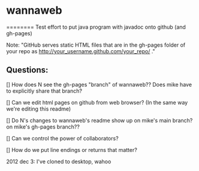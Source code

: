 # wannaweb
========
Test effort to put java program with javadoc onto github (and gh-pages)

Note: "GitHub serves static HTML files that are in the gh-pages folder of your 
repo as http://your_username.github.com/your_repo/ ."

## Questions: 

[] How does N see the gh-pages "branch" of wannaweb?? Does mike have to explicitly share that branch?

[] Can we edit html pages on github from web browser? (In the same way we're editing this readme)

[] Do N's changes to wannaweb's readme show up on mike's main branch? on mike's gh-pages branch??

[] Can we control the power of collaborators?

[] How do we put line endings or returns that matter?


2012 dec 3: I've cloned to desktop, wahoo
